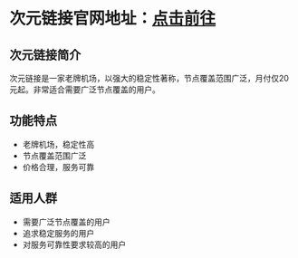 # 次元链接官网地址：[点击前往](https://url.gogogomiao.one/QYTN)

## 次元链接简介
次元链接是一家老牌机场，以强大的稳定性著称，节点覆盖范围广泛，月付仅20元起。非常适合需要广泛节点覆盖的用户。

## 功能特点
- 老牌机场，稳定性高
- 节点覆盖范围广泛
- 价格合理，服务可靠

## 适用人群
- 需要广泛节点覆盖的用户
- 追求稳定服务的用户
- 对服务可靠性要求较高的用户